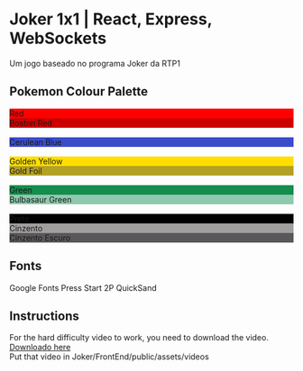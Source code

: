 # Joker 1x1 | React, Express, WebSockets

Um jogo baseado no programa Joker da RTP1


## Pokemon Colour Palette
<div height="200px" style="background-color: #FF0000">Red</div>
<div height="200px" style="background-color: #CC0000">Boston Red</div>
<br/>
<div height="200px" style="background-color: #3B4CCA">Cerulean Blue</div>
<br/>
<div height="200px" style="background-color: #FFDE00">Golden Yellow</div>
<div height="200px" style="background-color: #B3A125">Gold Foil</div>
<br/>
<div height="200px" style="background-color: #158D4C">Green</div>
<div height="200px" style="background-color: #8EC9AE">Bulbasaur Green</div>

<br/>
<div height="200px" style="background-color: #000000">Preto</div>
<div height="200px" style="background-color: #A19E9E">Cinzento</div>
<div height="200px" style="background-color: #58585A">Cinzento Escuro</div>

## Fonts

Google Fonts
Press Start 2P
QuickSand

## Instructions
For the hard difficulty video to work, you need to download the video. <br />
[Downloado here](https://mega.nz/file/hZZ3SAgL#Favwvvzr0EzWekAD2lr2tZhs473OLtZ9s-rY6pVPa5Q) <br />
Put that video in Joker/FrontEnd/public/assets/videos
